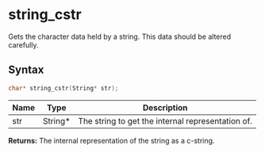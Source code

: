 # string_cstr

Gets the character data held by a string. This data should be altered carefully.

## Syntax

```c
char* string_cstr(String* str);
```

| Name | Type | Description |
| --- | --- | --- |
| str | String* | The string to get the internal representation of. |

**Returns:** The internal representation of the string as a c-string.

